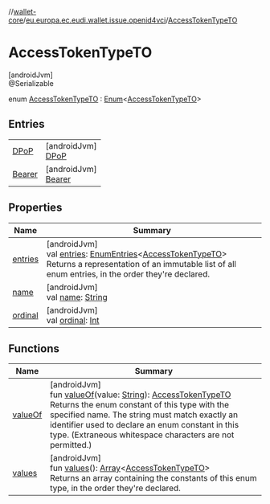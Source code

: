 //[wallet-core](../../../index.md)/[eu.europa.ec.eudi.wallet.issue.openid4vci](../index.md)/[AccessTokenTypeTO](index.md)

# AccessTokenTypeTO

[androidJvm]\
@Serializable

enum [AccessTokenTypeTO](index.md) : [Enum](https://kotlinlang.org/api/latest/jvm/stdlib/kotlin/-enum/index.html)&lt;[AccessTokenTypeTO](index.md)&gt;

## Entries

| | |
|---|---|
| [DPoP](-d-po-p/index.md) | [androidJvm]<br>[DPoP](-d-po-p/index.md) |
| [Bearer](-bearer/index.md) | [androidJvm]<br>[Bearer](-bearer/index.md) |

## Properties

| Name                                                             | Summary                                                                                                                                                                                                                                                                                |
|------------------------------------------------------------------|----------------------------------------------------------------------------------------------------------------------------------------------------------------------------------------------------------------------------------------------------------------------------------------|
| [entries](entries.md)                                            | [androidJvm]<br>val [entries](entries.md): [EnumEntries](https://kotlinlang.org/api/latest/jvm/stdlib/kotlin.enums/-enum-entries/index.html)&lt;[AccessTokenTypeTO](index.md)&gt;<br>Returns a representation of an immutable list of all enum entries, in the order they're declared. |
| [name](-bearer/index.md#-372974862%2FProperties%2F1615067946)    | [androidJvm]<br>val [name](-bearer/index.md#-372974862%2FProperties%2F1615067946): [String](https://kotlinlang.org/api/latest/jvm/stdlib/kotlin/-string/index.html)                                                                                                                    |
| [ordinal](-bearer/index.md#-739389684%2FProperties%2F1615067946) | [androidJvm]<br>val [ordinal](-bearer/index.md#-739389684%2FProperties%2F1615067946): [Int](https://kotlinlang.org/api/latest/jvm/stdlib/kotlin/-int/index.html)                                                                                                                       |

## Functions

| Name | Summary |
|---|---|
| [valueOf](value-of.md) | [androidJvm]<br>fun [valueOf](value-of.md)(value: [String](https://kotlinlang.org/api/latest/jvm/stdlib/kotlin/-string/index.html)): [AccessTokenTypeTO](index.md)<br>Returns the enum constant of this type with the specified name. The string must match exactly an identifier used to declare an enum constant in this type. (Extraneous whitespace characters are not permitted.) |
| [values](values.md) | [androidJvm]<br>fun [values](values.md)(): [Array](https://kotlinlang.org/api/latest/jvm/stdlib/kotlin/-array/index.html)&lt;[AccessTokenTypeTO](index.md)&gt;<br>Returns an array containing the constants of this enum type, in the order they're declared. |
